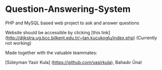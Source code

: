 # Question-Answering-System
PHP and MySQL based web project to ask and answer questions

Website should be accessible by clicking [this link] (http://dijkstra.ug.bcc.bilkent.edu.tr/~tan.kucukoglu/index.php) (Currently not working)

Made together with the valuable teammates:

[Süleyman Yasir Kula] (https://github.com/yasirkula), Bahadır Ünal
